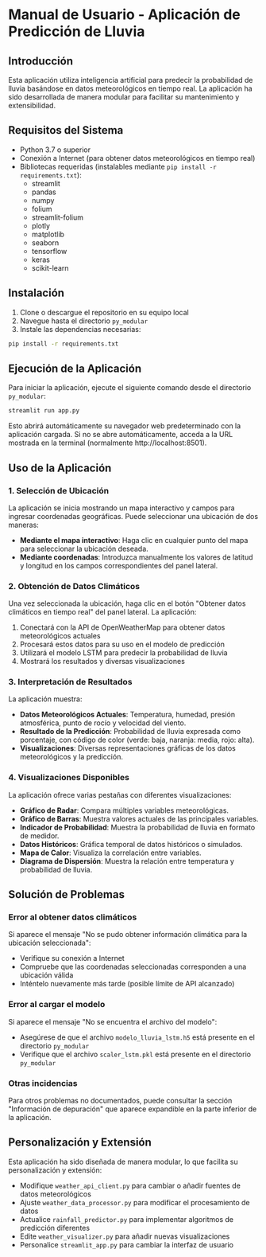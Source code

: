 # Manual de Usuario - Aplicación de Predicción de Lluvia

## Introducción

Esta aplicación utiliza inteligencia artificial para predecir la probabilidad de lluvia basándose en datos meteorológicos en tiempo real. La aplicación ha sido desarrollada de manera modular para facilitar su mantenimiento y extensibilidad.

## Requisitos del Sistema

- Python 3.7 o superior
- Conexión a Internet (para obtener datos meteorológicos en tiempo real)
- Bibliotecas requeridas (instalables mediante `pip install -r requirements.txt`):
  - streamlit
  - pandas
  - numpy
  - folium
  - streamlit-folium
  - plotly
  - matplotlib
  - seaborn
  - tensorflow
  - keras
  - scikit-learn

## Instalación

1. Clone o descargue el repositorio en su equipo local
2. Navegue hasta el directorio `py_modular`
3. Instale las dependencias necesarias:

```bash
pip install -r requirements.txt
```

## Ejecución de la Aplicación

Para iniciar la aplicación, ejecute el siguiente comando desde el directorio `py_modular`:

```bash
streamlit run app.py
```

Esto abrirá automáticamente su navegador web predeterminado con la aplicación cargada. Si no se abre automáticamente, acceda a la URL mostrada en la terminal (normalmente http://localhost:8501).

## Uso de la Aplicación

### 1. Selección de Ubicación

La aplicación se inicia mostrando un mapa interactivo y campos para ingresar coordenadas geográficas. Puede seleccionar una ubicación de dos maneras:

- **Mediante el mapa interactivo**: Haga clic en cualquier punto del mapa para seleccionar la ubicación deseada.
- **Mediante coordenadas**: Introduzca manualmente los valores de latitud y longitud en los campos correspondientes del panel lateral.

### 2. Obtención de Datos Climáticos

Una vez seleccionada la ubicación, haga clic en el botón "Obtener datos climáticos en tiempo real" del panel lateral. La aplicación:

1. Conectará con la API de OpenWeatherMap para obtener datos meteorológicos actuales
2. Procesará estos datos para su uso en el modelo de predicción
3. Utilizará el modelo LSTM para predecir la probabilidad de lluvia
4. Mostrará los resultados y diversas visualizaciones

### 3. Interpretación de Resultados

La aplicación muestra:

- **Datos Meteorológicos Actuales**: Temperatura, humedad, presión atmosférica, punto de rocío y velocidad del viento.
- **Resultado de la Predicción**: Probabilidad de lluvia expresada como porcentaje, con código de color (verde: baja, naranja: media, rojo: alta).
- **Visualizaciones**: Diversas representaciones gráficas de los datos meteorológicos y la predicción.

### 4. Visualizaciones Disponibles

La aplicación ofrece varias pestañas con diferentes visualizaciones:

- **Gráfico de Radar**: Compara múltiples variables meteorológicas.
- **Gráfico de Barras**: Muestra valores actuales de las principales variables.
- **Indicador de Probabilidad**: Muestra la probabilidad de lluvia en formato de medidor.
- **Datos Históricos**: Gráfica temporal de datos históricos o simulados.
- **Mapa de Calor**: Visualiza la correlación entre variables.
- **Diagrama de Dispersión**: Muestra la relación entre temperatura y probabilidad de lluvia.

## Solución de Problemas

### Error al obtener datos climáticos

Si aparece el mensaje "No se pudo obtener información climática para la ubicación seleccionada":

- Verifique su conexión a Internet
- Compruebe que las coordenadas seleccionadas corresponden a una ubicación válida
- Inténtelo nuevamente más tarde (posible límite de API alcanzado)

### Error al cargar el modelo

Si aparece el mensaje "No se encuentra el archivo del modelo":

- Asegúrese de que el archivo `modelo_lluvia_lstm.h5` está presente en el directorio `py_modular`
- Verifique que el archivo `scaler_lstm.pkl` está presente en el directorio `py_modular`

### Otras incidencias

Para otros problemas no documentados, puede consultar la sección "Información de depuración" que aparece expandible en la parte inferior de la aplicación.

## Personalización y Extensión

Esta aplicación ha sido diseñada de manera modular, lo que facilita su personalización y extensión:

- Modifique `weather_api_client.py` para cambiar o añadir fuentes de datos meteorológicos
- Ajuste `weather_data_processor.py` para modificar el procesamiento de datos
- Actualice `rainfall_predictor.py` para implementar algoritmos de predicción diferentes
- Edite `weather_visualizer.py` para añadir nuevas visualizaciones
- Personalice `streamlit_app.py` para cambiar la interfaz de usuario
